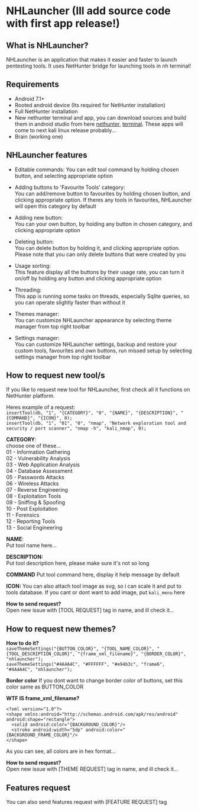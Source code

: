 # NHLauncher (Ill add source code with first app release!)

## What is NHLauncher?
NHLauncher is an application that makes it easier and faster to launch pentesting tools.
It uses NetHunter bridge for launching tools in nh terminal!

## Requirements 
- Android 7.1+
- Rooted android device (Its required for NetHunter installation)  
- Full NetHunter installation  
- New nethunter terminal and app, you can download sources and build them in android studio from here [nethunter](https://gitlab.com/kalilinux/nethunter/apps/kali-nethunter-app/-/tree/2023.1-dev-martin-neoterm), [terminal](https://gitlab.com/kalilinux/nethunter/apps/kali-nethunter-term/-/tree/2023.1-dev-martin-neoterm). These apps will come to next kali linux release probably...  
- Brain (working one)

## NHLauncher features
- Editable commands:
You can edit tool command by holding chosen button, and selecting appropriate option

- Adding buttons to 'Favourite Tools' category:  
You can add/remove button to favourites by holding chosen button, and clicking appropriate option. If theres any tools in favourites, NHLauncher will open this category by default

- Adding new button:  
You can your own button, by holding any button in chosen category, and clicking appropriate option

- Deleting button:  
You can delete button by holding it, and clicking appropriate option. Please note that you can only delete buttons that were created by you

- Usage sorting:  
This feature display all the buttons by their usage rate, you can turn it on/off by holding any button and clicking appropriate option

- Threading:  
This app is running some tasks on threads, especially Sqlite queries, so you can operate slightly faster than without it

- Themes manager:  
You can customize NHLauncher appearance by selecting theme manager from top right toolbar

- Settings manager:  
You can customize NHLauncher settings, backup and restore your custom tools, favourites and own buttons, run missed setup by selecting settings manager from top right toolbar

## How to request new tool/s
If you like to request new tool for NHLauncher, first check all it functions on NetHunter platform.

Heres example of a request:  
`insertTool(db, "1", "{CATEGORY}", "0", "{NAME}", "{DESCRIPTION}", "{COMMAND}", "{ICON}", 0);`  
`insertTool(db, "1", "01", "0", "nmap", "Network exploration tool and security / port scanner", "nmap -h", "kali_nmap", 0);`

**CATEGORY**:   
choose one of these...  
01 - Information Gathering  
02 - Vulnerability Analysis  
03 - Web Application Analysis  
04 - Database Assessment  
05 - Passwords Attacks  
06 - Wireless Attacks  
07 - Reverse Engineering  
08 - Exploitation Tools  
09 - Sniffing &amp; Spoofing  
10 - Post Exploitation  
11 - Forensics  
12 - Reporting Tools  
13 - Social Engineering  

**NAME**:  
Put tool name here...  

**DESCRIPTION:**  
Put tool description here, please make sure it's not so long

**COMMAND**
Put tool command here, display it help message by default  

**ICON:**
You can also attach tool image as svg, so i can scale it and put to tools database.
If you cant or dont want to add image, put `kali_menu` here  


**How to send request?**  
Open new issue with [TOOL REQUEST] tag in name, and ill check it...

## How to request new themes?

**How to do it?**  
`saveThemeSettings("{BUTTON_COLOR}", "{TOOL_NAME_COLOR}", "{TOOL_DESCRIPTION_COLOR}", "{frame_xml_filename}", "{BORDER_COLOR}", "nhlauncher");`  
`saveThemeSettings("#4A4A4C", "#FFFFFF", "#e94b3c", "frame6", "#4A4A4C", "nhlauncher");`
             
**Border color**
If you dont want to change border color of buttons, set this color same as BUTTON_COLOR
            
**WTF IS frame_xml_filename?**
```
<?xml version="1.0"?>
<shape xmlns:android="http://schemas.android.com/apk/res/android" android:shape="rectangle">
  <solid android:color="{BACKGROUND_COLOR}"/>
  <stroke android:width="5dp" android:color="{BACKGROUND_FRAME_COLOR}"/>
</shape>
```

As you can see, all colors are in hex format...  

**How to send request?**  
Open new issue with [THEME REQUEST] tag in name, and ill check it...

## Features request
You can also send features request with [FEATURE REQUEST] tag


